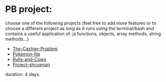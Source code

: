 # PB project:

choose one of the following projects (feel free to add more features or to choose a different project as long as it runs using the terminal/bash and contains a useful application of: js functions, objects, array methods, string methods...)

- [The-Cashier-Problem](https://classroom.github.com/a/vmgmpwpj)
- [Pokemon-lite](https://classroom.github.com/a/Z0QbcZPO)
- [Bulls-and-Cows](https://classroom.github.com/a/xwXG6H7S)
- [Project-shrugman](https://classroom.github.com/a/nhvEy7ue)

duration: 4 days.